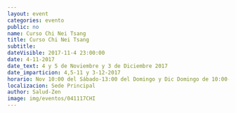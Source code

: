 ```yaml
---
layout: event
categories: evento
public: no
name: Curso Chi Nei Tsang
title: Curso Chi Nei Tsang
subtitle:
dateVisible: 2017-11-4 23:00:00
date: 4-11-2017
date_text: 4 y 5 de Noviembre y 3 de Diciembre 2017
date_imparticion: 4,5-11 y 3-12-2017
horario: Nov 10:00 del Sábado-13:00 del Domingo y Dic Domingo de 10:00-13:00
localizacion: Sede Principal
author: Salud-Zen
image: img/eventos/041117CHI
---
```

